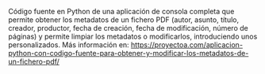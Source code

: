 Código fuente en Python de una aplicación de consola completa que permite obtener los metadatos de un fichero PDF (autor, asunto, título, creador, productor, fecha de creación, fecha de modificación, número de páginas) y permite limpiar los metadatos o modificarlos, introduciendo unos personalizados. Más información en: https://proyectoa.com/aplicacion-python-con-codigo-fuente-para-obtener-y-modificar-los-metadatos-de-un-fichero-pdf/
